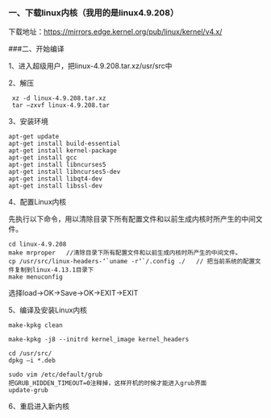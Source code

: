 ### 一、下载linux内核（我用的是linux4.9.208）

下载地址：https://mirrors.edge.kernel.org/pub/linux/kernel/v4.x/

###二、开始编译

1、进入超级用户，把linux-4.9.208.tar.xz/usr/src中

2、解压

```
 xz -d linux-4.9.208.tar.xz
 tar –zxvf linux-4.9.208.tar
```

3、安装环境

```
apt-get update
apt-get install build-essential
apt-get install kernel-package
apt-get install gcc
apt-get install libncurses5
apt-get install libncurses5-dev
apt-get install libqt4-dev
apt-get install libssl-dev

```

4、配置Linux内核

先执行以下命令，用以清除目录下所有配置文件和以前生成内核时所产生的中间文件。

```
cd linux-4.9.208
make mrproper	//清除目录下所有配置文件和以前生成内核时所产生的中间文件。
cp /usr/src/linux-headers-‘`uname -r‘`/.config ./	// 把当前系统的配置文件复制到linux-4.13.1目录下
make menuconfig
```

选择load→OK→Save→OK→EXIT→EXIT

5、编译及安装Linux内核

```
make-kpkg clean

make-kpkg -j8 --initrd kernel_image kernel_headers
```

```
cd /usr/src/
dpkg –i *.deb

sudo vim /etc/default/grub
把GRUB_HIDDEN_TIMEOUT=0注释掉，这样开机的时候才能进入grub界面
update-grub
```

6、重启进入新内核